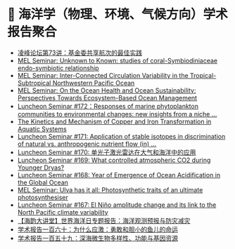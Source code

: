 # 🌊 海洋学（物理、环境、气候方向）学术报告聚合
<!-- BLOG-POST-LIST:START -->
- [凌峰论坛第73讲：基金委共享航次的最佳实践](https://mel.xmu.edu.cn/lecturefile.asp?id=693)
- [MEL Seminar: Unknown to Known: studies of coral-Symbiodiniaceae endo-symbiotic relationship](https://mel.xmu.edu.cn/lecturefile.asp?id=692)
- [MEL Seminar: Inter-Connected Circulation Variability in the Tropical-Subtropical Northwestern Pacific Ocean](https://mel.xmu.edu.cn/lecturefile.asp?id=691)
- [MEL Seminar: On the Ocean Health and Ocean Sustainability: Perspectives Towards Ecosystem-Based Ocean Management](https://mel.xmu.edu.cn/lecturefile.asp?id=690)
- [Luncheon Seminar #172：Responses of marine phytoplankton communities to environmental changes: new insights from a niche ...](https://mel.xmu.edu.cn/lecturefile.asp?id=689)
- [The Kinetics and Mechanism of Copper and Iron Transformation in Aquatic Systems](https://mel.xmu.edu.cn/lecturefile.asp?id=688)
- [Luncheon Seminar #171: Application of stable isotopes in discrimination of natural vs. anthropogenic nutrient flow (in) ...](https://mel.xmu.edu.cn/lecturefile.asp?id=687)
- [Luncheon Seminar #170: 单光子激光雷达在大气和海洋中的应用](https://mel.xmu.edu.cn/lecturefile.asp?id=686)
- [Luncheon Seminar #169: What controlled atmospheric CO2 during Younger Dryas?](https://mel.xmu.edu.cn/lecturefile.asp?id=685)
- [Luncheon Seminar #168: Year of Emergence of Ocean Acidification in the Global Ocean](https://mel.xmu.edu.cn/lecturefile.asp?id=684)
- [MEL Seminar: Ulva has it all: Photosynthetic traits of an ultimate photosynthesiser](https://mel.xmu.edu.cn/lecturefile.asp?id=683)
- [Luncheon Seminar #167: El Niño amplitude change and its link to the North Pacific climate variability](https://mel.xmu.edu.cn/lecturefile.asp?id=682)
- [【海韵大讲堂】世界海洋日专题报告：海洋观测预报与防灾减灾](http://hyxy.hhu.edu.cn/2020/0603/c8634a204884/page.htm)
- [学术报告一百六十：为什么应激：勇敢和胆小的鱼儿的命运](http://hyxy.hhu.edu.cn/2020/0520/c8634a203986/page.htm)
- [学术报告一百五十九：深海微生物多样性、功能与基因资源](http://hyxy.hhu.edu.cn/2020/0514/c8634a203741/page.htm)
<!-- BLOG-POST-LIST:END -->
